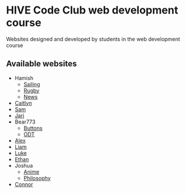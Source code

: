 # HIVE Code Club web development course
Websites designed and developed by students in the web development course

## Available websites
- Hamish
  - [Sailing](https://hivedunedin.github.io/websites/hamish/sailing)
  - [Rugby](https://hivedunedin.github.io/websites/hamish/rugby)
  - [News](https://hivedunedin.github.io/websites/hamish/news)
- [Caitlyn](https://hivedunedin.github.io/websites/caitlyn)
- [Sam](https://hivedunedin.github.io/websites/sam)
- [Jari](https://hivedunedin.github.io/websites/jari)
- Bear773
  - [Buttons](https://hivedunedin.github.io/websites/bear773/buttons)
  - [ODT](https://hivedunedin.github.io/websites/bear773/odt)
- [Alex](https://hivedunedin.github.io/websites/alex)
- [Liam](https://hivedunedin.github.io/websites/liam)
- [Luke](https://hivedunedin.github.io/websites/luke)
- [Ethan](https://hivedunedin.github.io/websites/ethan)
- Joshua
  - [Anime](https://hivedunedin.github.io/websites/joshua/)
  - [Philosophy](https://hivedunedin.github.io/websites/joshua/philosophy-colorlib/)
- [Connor](https://hivedunedin.github.io/websites/connor)
